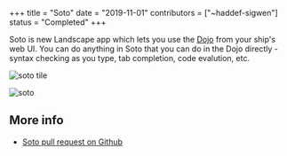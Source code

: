 +++
title = "Soto"
date = "2019-11-01"
contributors = ["~haddef-sigwen"]
status = "Completed"
+++

Soto is new Landscape app which lets you use the
[Dojo](https://urbit.org/docs/glossary/dojo) from your ship's web UI. You can do
anything in Soto that you can do in the Dojo directly - syntax checking as you
type, tab completion, code evalution, etc.

![soto tile](https://m.tinnus-napbus.xyz/pub/timeline/2022.5.22..07.24.35-soto-tile.png)

![soto](https://m.tinnus-napbus.xyz/pub/timeline/2022.5.22..07.24.35-soto.png)

## More info

- [Soto pull request on Github](https://github.com/urbit/urbit/pull/1952)
